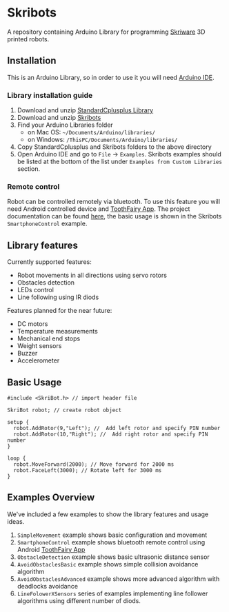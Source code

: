 # Skribots
A repository containing Arduino Library for programming [Skriware](skriware.com) 3D printed robots.

## Installation

This is an Arduino Library, so in order to use it you will need [Arduino IDE](https://www.arduino.cc/en/main/software).

### Library installation guide

1. Download and unzip [StandardCplusplus Library](https://github.com/maniacbug/StandardCplusplus/archive/master.zip)
2. Download and unzip [Skribots](https://github.com/Skriware/Skribots/archive/master.zip)
3. Find your Arduino Libraries folder
    - on Mac OS:  `~/Documents/Arduino/libraries/`
    - on Windows:   `/ThisPC/Documents/Arduino/libraries/`
4. Copy StandardCplusplus and Skribots folders to the above directory
5. Open Arduino IDE and go to `File` -> `Examples`. Skribots examples should be listed at the bottom of the list under `Examples from Custom Libraries` section.

### Remote control

Robot can be controlled remotely via bluetooth. To use this feature you will need Android controlled device and [ToothFairy App](https://play.google.com/store/apps/details?id=com.avrthing.toothfairyfree). The project documentation can be found [here](http://avrthing.com/toothfairy/index.php?option=com_content&view=article&id=7&Itemid=126), the basic usage is shown in the Skribots `SmartphoneControl` example.

## Library features

Currently supported features:
- Robot movements in all directions using servo rotors
- Obstacles detection
- LEDs control
- Line following using IR diods

Features planned for the near future:
- DC motors
- Temperature measurements
- Mechanical end stops
- Weight sensors
- Buzzer
- Accelerometer

## Basic Usage

```
#include <SkriBot.h> // import header file

SkriBot robot; // create robot object

setup {
  robot.AddRotor(9,"Left"); //  Add left rotor and specify PIN number
  robot.AddRotor(10,"Right"); //  Add right rotor and specify PIN number
}

loop {
  robot.MoveForward(2000); // Move forward for 2000 ms
  robot.FaceLeft(3000); // Rotate left for 3000 ms
}
```

## Examples Overview

We've included a few examples to show the library features and usage ideas.

1. `SimpleMovement` example shows basic configuration and movement
2. `SmartphoneControl` example shows bluetooth remote control using Android [ToothFairy App](https://play.google.com/store/apps/details?id=com.avrthing.toothfairyfree)
3. `ObstacleDetection` example shows basic ultrasonic distance sensor 
4. `AvoidObstaclesBasic` example shows simple collision avoidance algorithm
5. `AvoidObstaclesAdvanced` example shows more advanced algorithm with deadlocks avoidance
6. `LineFolowerXSensors` series of examples implementing line follower algorithms using different number of diods.

